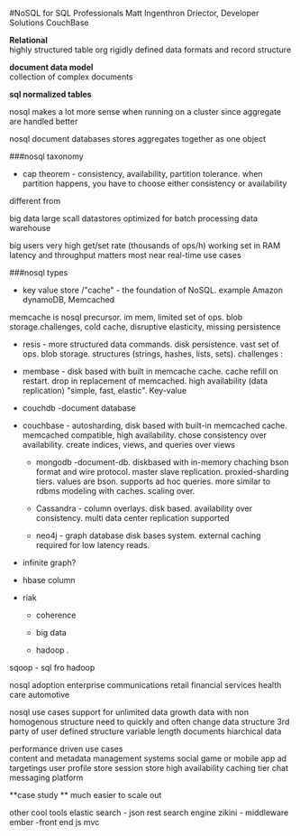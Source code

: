 #NoSQL for SQL ProfessionalsMatt IngenthronDriector, Developer Solutions CouchBase**Relational**  highly structured table orgrigidly defined data formats and record structure**document data model**  collection of complex documents**sql normalized tables** nosql makes a lot more sense when running on a cluster since aggregate are handled betternosql document databases stores aggregates together as one object###nosql taxonomy  * cap theorem - consistency, availability, partition tolerance. when partition happens, you have to choose either consistency or availabilitydifferent from big data large scall datastoresoptimized for batch processingdata warehousebig usersvery high get/set rate (thousands of ops/h)working set in RAMlatency and throughput matters mostnear real-time use cases###nosql types  * key value store /"cache" - the foundation of NoSQL. example Amazon dynamoDB, Memcachedmemcache is nosql precursor. im mem, limited set of ops. blob storage.challenges, cold cache, disruptive elasticity, missing persistence  * resis - more structured data commands. disk persistence. vast set of ops. blob storage. structures (strings, hashes, lists, sets). challenges : * membase - disk based with built in memcache cache. cache refill on restart. drop in replacement of memcached. high availability (data replication) "simple, fast, elastic". Key-value* couchdb -document database* couchbase - autosharding, disk based with built-in memcached cache. memcached compatible, high availability. chose consistency over availability. create indices, views, and queries over views  * mongodb -document-db. diskbased with in-memory chaching bson format and wire protocol. master slave replication. proxied-sharding tiers. values are bson. supports ad hoc queries. more similar to rdbms modeling with caches. scaling over.  * Cassandra - column overlays. disk based. availability over consistency. multi data center replication supported  * neo4j - graph database disk bases system. external caching required for low latency reads.  * infinite graph?* hbase column* riak   * coherence  * big data  * hadoop . sqoop - sql fro hadoopnosql adoptionenterprisecommunicationsretailfinancial serviceshealth careautomotive nosql use casessupport for unlimited data growthdata with non homogenous structureneed to quickly and often change data structure3rd party of user defined structurevariable length documentshiarchical dataperformance driven use cases  content and metadata management systemssocial game or mobile appad targetingsuser profile storesession storehigh availability caching tierchat messaging platform**case study **much easier to scale outother cool toolselastic search - json rest search enginezikini - middlewareember -front end js mvc